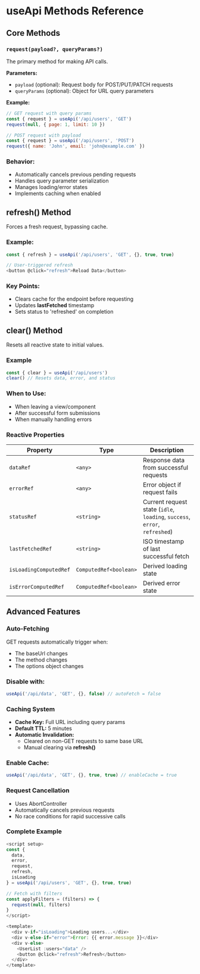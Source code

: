 # useApi Methods Reference

## Core Methods

### `request(payload?, queryParams?)`

The primary method for making API calls.

**Parameters:**

- `payload` (optional): Request body for POST/PUT/PATCH requests
- `queryParams` (optional): Object for URL query parameters

**Example:**

```js
// GET request with query params
const { request } = useApi('/api/users', 'GET')
request(null, { page: 1, limit: 10 })

// POST request with payload
const { request } = useApi('/api/users', 'POST')
request({ name: 'John', email: 'john@example.com' })
```

### Behavior:

- Automatically cancels previous pending requests
- Handles query parameter serialization
- Manages loading/error states
- Implements caching when enabled

## refresh() Method

Forces a fresh request, bypassing cache.

### Example:

```js
const { refresh } = useApi('/api/users', 'GET', {}, true, true)

// User-triggered refresh
<button @click="refresh">Reload Data</button>
```

### Key Points:

- Clears cache for the endpoint before requesting
- Updates **lastFetched** timestamp
- Sets status to 'refreshed' on completion

## clear() Method

Resets all reactive state to initial values.

### Example

```js
const { clear } = useApi('/api/users')
clear() // Resets data, error, and status
```

### When to Use:

- When leaving a view/component
- After successful form submissions
- When manually handling errors

### Reactive Properties

| Property               | Type                   | Description                                                                |
| ---------------------- | ---------------------- | -------------------------------------------------------------------------- |
| `dataRef`              | `<any>`                | Response data from successful requests                                     |
| `errorRef`             | `<any>`                | Error object if request fails                                              |
| `statusRef`            | `<string>`             | Current request state (`idle`, `loading`, `success`, `error`, `refreshed`) |
| `lastFetchedRef`       | `<string>`             | ISO timestamp of last successful fetch                                     |
| `isLoadingComputedRef` | `ComputedRef<boolean>` | Derived loading state                                                      |
| `isErrorComputedRef`   | `ComputedRef<boolean>` | Derived error state                                                        |

## Advanced Features

### Auto-Fetching

GET requests automatically trigger when:

- The baseUrl changes
- The method changes
- The options object changes

### Disable with:

```js
useApi('/api/data', 'GET', {}, false) // autoFetch = false
```

### Caching System

- **Cache Key:** Full URL including query params
- **Default TTL:** 5 minutes
- **Automatic Invalidation:**
  - Cleared on non-GET requests to same base URL
  - Manual clearing via **refresh()**

### Enable Cache:

```js
useApi('/api/data', 'GET', {}, true, true) // enableCache = true
```

### Request Cancellation

- Uses AbortController
- Automatically cancels previous requests
- No race conditions for rapid successive calls

### Complete Example

```js
<script setup>
const {
  data,
  error,
  request,
  refresh,
  isLoading
} = useApi('/api/users', 'GET', {}, true, true)

// Fetch with filters
const applyFilters = (filters) => {
  request(null, filters)
}
</script>

<template>
  <div v-if="isLoading">Loading users...</div>
  <div v-else-if="error">Error: {{ error.message }}</div>
  <div v-else>
    <UserList :users="data" />
    <button @click="refresh">Refresh</button>
  </div>
</template>
```

